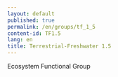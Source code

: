 ```yaml
---
layout: default
published: true
permalink: /en/groups/tf_1_5
content-id: TF1.5
lang: en
title: Terrestrial-Freshwater 1.5
---
```


Ecosystem Functional Group

